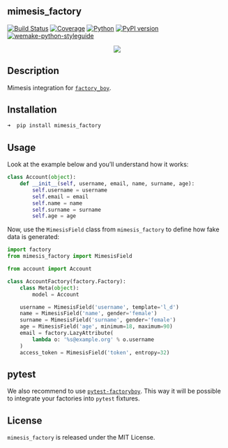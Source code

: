## mimesis_factory

[![Build Status](https://travis-ci.org/mimesis-lab/mimesis-factory.svg?branch=master)](https://travis-ci.org/mimesis-lab/mimesis-factory)
[![Coverage](https://coveralls.io/repos/github/mimesis-lab/mimesis-factory/badge.svg?branch=master)](https://coveralls.io/github/mimesis-lab/mimesis-factory?branch=master)
[![Python](https://img.shields.io/badge/python-3.5%2C%203.6-brightgreen.svg)](https://badge.fury.io/py/mimesis)
[![PyPI version](https://badge.fury.io/py/mimesis-factory.svg)](https://badge.fury.io/py/mimesis-factory) [![wemake-python-styleguide](https://img.shields.io/badge/style-wemake-000000.svg)](https://github.com/wemake-services/wemake-python-styleguide)


<a href="https://github.com/mimesis-lab/mimesis-factory">
    <p align="center">
        <img src="https://raw.githubusercontent.com/mimesis-lab/mimesis-factory/master/media/logo.png?raw=true">
    </p>
</a>


## Description

Mimesis integration for [`factory_boy`](https://github.com/FactoryBoy/factory_boy).

## Installation

```python
➜  pip install mimesis_factory
```


## Usage

Look at the example below and you’ll understand how it works:

```python
class Account(object):
    def __init__(self, username, email, name, surname, age):
        self.username = username
        self.email = email
        self.name = name
        self.surname = surname
        self.age = age
```

Now, use the `MimesisField` class from `mimesis_factory`
to define how fake data is generated:

```python
import factory
from mimesis_factory import MimesisField

from account import Account

class AccountFactory(factory.Factory):
    class Meta(object):
        model = Account

    username = MimesisField('username', template='l_d')
    name = MimesisField('name', gender='female')
    surname = MimesisField('surname', gender='female')
    age = MimesisField('age', minimum=18, maximum=90)
    email = factory.LazyAttribute(
        lambda o: '%s@example.org' % o.username
    )
    access_token = MimesisField('token', entropy=32)
```


## pytest

We also recommend to use [`pytest-factoryboy`](https://github.com/pytest-dev/pytest-factoryboy).
This way it will be possible to integrate your factories into `pytest` fixtures.


## License

`mimesis_factory` is released under the MIT License.
